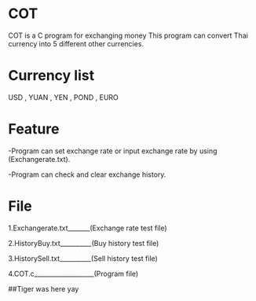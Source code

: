 # COT

COT is a C program for exchanging money 
This program can convert Thai currency into 5 different other currencies. 

# Currency list

USD , YUAN , YEN , POND , EURO


# Feature 

-Program can set exchange rate or input exchange rate by using (Exchangerate.txt).

-Program can check and clear exchange history.

 
# File

1.Exchangerate.txt_______(Exchange rate test file)

2.HistoryBuy.txt__________(Buy history test file)

3.HistorySell.txt__________(Sell history test file)

4.COT.c___________________(Program file)


##Tiger was here yay